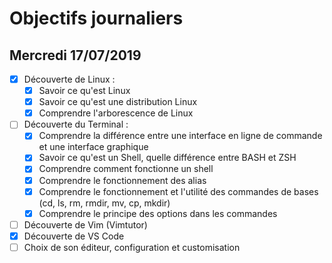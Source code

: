 # Objectifs journaliers

## Mercredi 17/07/2019


* [X] Découverte de Linux :
  * [X] Savoir ce qu'est Linux
  * [X] Savoir ce qu'est une distribution Linux
  * [X] Comprendre l'arborescence de Linux
* [ ] Découverte du Terminal : 
  * [X] Comprendre la différence entre une interface en ligne de commande et une interface graphique
  * [X] Savoir ce qu'est un Shell, quelle différence entre BASH et ZSH 
  * [X] Comprendre comment fonctionne un shell
  * [X] Comprendre le fonctionnement des alias
  * [X] Comprendre le fonctionnement et l'utilité des commandes de bases (cd, ls, rm, rmdir, mv, cp, mkdir)
  * [X] Comprendre le principe des options dans les commandes
* [ ] Découverte de Vim (Vimtutor)
* [X] Découverte de VS Code
* [ ] Choix de son éditeur, configuration et customisation